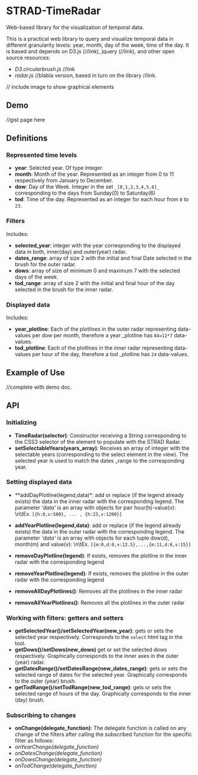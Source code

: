 # STRAD-TimeRadar
Web-based library for the visualization of temporal data.

This is a practical web library to query and visualize temporal data in different granularity levels: year, month, day of the week, time of the day.
It is based and depends on D3.js (//link), jquery (//link), and other open source resources:
- *D3.circularbrush.js* //link
- *radar.js* //blabla version, based in turn on the library //link.

// include image to show graphical elements

## Demo
//gist page here

## Definitions
### Represented time levels
- **year**: Selected year. Of type integer.
- **month**: Month of the year. Represented as an integer from 0 to 11 respectively from January to December.
- **dow**: Day of the Week. Integer in the set `_[0,1,2,3,4,5,6]_` corresponding to the days from Sunday(0) to Saturday(6)
- **tod**: Time of the day. Represented as an integer for each hour from `0` to `23`.

### Filters
Includes:
- **selected_year**: integer with the year corresponding to the displayed data in both, inner(day) and outer(year) radar.
- **dates_range**: array of size 2 with the initial and final Date selected in the brush for the outer radar.
- **dows**: array of size of minimum 0 and maximum 7 with the selected days of the week.
- **tod_range**: array of size 2 with the initial and final hour of the day selected in the brush for the inner radar.

### Displayed data
Includes:
- **year_plotline**: Each of the plotlines in the outer radar representing data-values per dow per month, therefore a year
_plotline has `84=12*7` data-values.
- **tod_plotline**: Each of the plotlines in the inner radar representing data-values per hour of the day, therefore a tod
_plotline has `24` data-values.


## Example of Use
//complete with demo doc.
## API
### Initializing
- **TimeRadar(selector)**: Constructor receiving a String corresponding to the CSS3 selector of the element to populate with the STRAD Radar.
- **setSelectableYears(years_array)**: Receives an array of integer with the selectable years (corresponding to the select element in the view). The selected year is used to match the dates
_range to the corresponding year.

### Setting displayed data
- **addDayPlotline(legend,data)*: add or replace (if the legend already exists) the data in the inner radar with the corresponding legend. The parameter *'data'* is an array with objects for pair hour(h)-value(v):
\n\tEx. `[{h:0,v:500}, ... , {h:23,v:1200}]`
- **addYearPlotline(legend,data)**: add or replace (if the legend already exists) the data in the outer radar with the corresponding legend. The parameter *'data'* is an array with objects for each tuple dow(d), month(m) and value(v):
\n\tEx. `[{m:0,d:0,v:12.5},...,{m:11,d:6,v:15}]`

- **removeDayPlotline(legend)**: If exists, removes the plotline in the inner radar with the corresponding legend
- **removeYearPlotline(legend)**: If exists, removes the plotline in the outer radar with the corresponding legend
- **removeAllDayPlotlines()**: Removes all the plotlines in the inner radar
- **removeAllYearPlotlines()**: Removes all the plotlines in the outer radar

### Working with filters: getters and setters
- **getSelectedYear()/setSelectedYear(new_year)**: gets or sets the selected year respectively. Corresponds to the `select` html tag in the tool.
- **getDows()/setDows(new_dows)** get or set the selected dows respectively. Graphically corresponds to the inner axes in the outer (year) radar.
- **getDatesRange()/setDatesRange(new_dates_range)**: gets or sets the selected range of dates for the selected year. Graphically corresponds to the outer (year) brush.
- **getTodRange()/setTodRange(new_tod_range)**: gets or sets the selected range of hours of the day. Graphically corresponds to the inner (day) brush.

### Subscribing to changes
- **onChange(delegate_function)**: The delegate function is called on any change of the filters after calling the subscribed function for the specific filter as follows:
- *onYearChange(delegate_function)*
- *onDatesChange(delegate_function)* 
- *onDowsChange(delegate_function)*
- *onTodChange(delegate_function)* 


